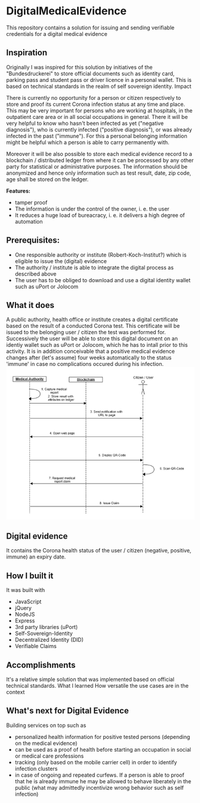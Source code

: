 # DigitalMedicalEvidence
This repository contains a solution for issuing and sending verifiable credentials for a digital medical evidence

## Inspiration

Originally I was inspired for this solution by initiatives of the "Bundesdruckerei" to store official documents such as identity card, parking pass and student pass or driver licence in a personal wallet. This is based on technical standards in the realm of self sovereign identity.
Impact

There is currently no opportunity for a person or citizen respectively to store and proof its current Corona infection status at any time and place. This may be very important for persons who are working at hospitals, in the outpatient care area or in all social occupations in general. There it will be very helpful to know who hasn't been infected as yet ("negative diagnosis"), who is currently infected ("positive diagnosis"), or was already infected in the past ("immune"). For this a personal belonging information might be helpful which a person is able to carry permanently with.

Moreover it will be also possible to store each medical evidence record to a blockchain / distributed ledger from where it can be processed by any other party for statistical or administrative purposes. The information should be anonymized and hence only information such as test result, date, zip code, age shall be stored on the ledger.

**Features:**

* tamper proof
* The information is under the control of the owner, i. e. the user
* It reduces a huge load of bureacracy, i. e. it delivers a high degree of automation

## Prerequisites:

* One responsible authority or institute (Robert-Koch-Institut?) which is eligible to issue the (digital) evidence
* The authority / institute is able to integrate the digital process as described above
* The user has to be obliged to download and use a digital identity wallet such as uPort or Jolocom

## What it does

A public authority, health office or institute creates a digital certificate based on the result of a conducted Corona test.
This certificate will be issued to the belonging user / citizen the test was performed for.
Successively the user will be able to store this digital document on an identiy wallet such as uPort or Jolocom, which he has to intall prior to this activity.
It is in addition conceivable that a positive medical evidence changes after (let's assume) four weeks automatically to the status 'immune' in case no complications occured during his infection.
![Alt text](/src/images/Digital_Evidence_Ablauf_Diagramm.png?raw=true "Process Flow Chart")

## Digital evidence

It contains the Corona health status of the user / citizen (negative, positive, immune)
an expiry date.

## How I built it

It was built with
* JavaScript
* jQuery
* NodeJS
* Express
* 3rd party libraries (uPort)
* Self-Sovereign-Identity
* Decentralized Identity (DID)
* Verifiable Claims

## Accomplishments

It's a relative simple solution that was implemented based on official technical standards.
What I learned
How versatile the use cases are in the context

## What's next for Digital Evidence

Building services on top such as
* personalized health information for positive tested persons (depending on the medical evidence)
* can be used as a proof of health before starting an occupation in social or medical care professions
* tracking (only based on the mobile carrier cell) in order to identify infection clusters
* in case of ongoing and repeated curfews. If a person is able to proof that he is already immune he may be allowed to behave liberately in the public    (what may admittedly incentivize wrong behavior such as self infection)


